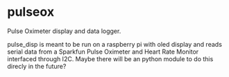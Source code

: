 # pulseox
Pulse Oximeter display and data logger.

pulse_disp is meant to be run on a raspberry pi with oled display and reads serial data from a Sparkfun Pulse Oximeter and Heart Rate Monitor interfaced through I2C. Maybe there will be an python module to do this direcly in the future?

